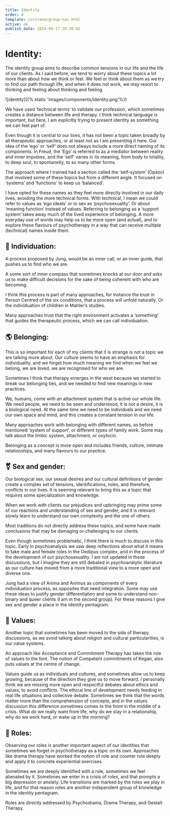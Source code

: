 ```yaml
---
title: Identity
order: 6
template: coltrane/group-nav.html
active: ok
publish_date: 2024-09-17 20:20:01
---
```


# Identity:
The identity group aims to describe common tensions in our life and the life of our clients. As I said before, we tend to worry about these topics a lot more than about how we think or feel. We feel or think about them as we try to find our path through life, and when it does not work, we may resort to thinking and feeling about thinking and feeling.

![identity]({% static 'images/components/identity.png'%})

We have used ‘technical terms’ to validate our profession, which sometimes creates a distance between life and therapy. I think technical language is important, but here, I am explicitly trying to present identity as something we can feel part of. 

Even though it is central to our lives, it has not been a topic taken broadly by all therapeutic approaches, or at least not as I am presenting it here. Our idea of the ‘ego’ or ‘self’ does not always include a more direct naming of its components. In Freud, the ‘Ego’ is referred to as a mediator between reality and inner impulses, and the ‘self’ varies in its meaning, from body to totality, to deep soul, to spontaneity, to so many other forms.

The approach where I trained had a section called the ‘self-system’ (Opazo) that involved some of these topics but from a different angle. It focused on ‘systems’ and ‘functions’ to keep us ‘balanced’. 

I have opted for these names as they feel more directly involved in our daily lives, avoiding the more technical forms. With technical, I mean we could refer to values as ‘ego ideals’ or to sex as ‘psychosexuality’.  Or about ‘meaning function’ instead of values. Referring to belonging as a ‘support system’ takes away much of the lived experience of belonging. A more everyday use of words may help us to be more open (and actual), and to explore these flavours of psychotherapy in a way that can receive multiple (technical) names inside them.


## 🧘 Individuation:
A process proposed by Jung, would be an inner call, or an inner guide, that pushes us to find who we are.

A some sort of inner compass that sometimes knocks at our door and asks us to make difficult decisions for the sake of being coherent with who are becoming.

I think this process is part of many approaches, for instance the trust in Person Centred of the six conditions, that a process will unfold naturally. Or the individuation of children in Mahler’s studies.

Many approaches trust that the right environment activates a ‘something’ that guides the therapeutic process, which we can call individuation. 

## 🌎 Belonging:
This is so important for each of my clients that it is strange is not a topic we are talking more about. Our culture seems to have an emphasis for individuality, and we forget how much meaning we find when we feel we belong, we are loved, we are recognised for who we are.

Sometimes I think that therapy emerges in the west because we started to break our belonging ties, and we needed to find new meanings in new practices.

We, humans, come with an attachment system that is active our whole life. We need people, we need to be seen and understood, it is not a desire, it is a biological need. At the same time we need to be individuals and we need our own space and mind, and this creates a constant tension in our life.

Many approaches work with belonging with different names, as before mentioned ‘system of support’, or different types of family work. Some may talk about the limbic system, attachment, or oxytocin.

Belonging as a concept is more open and includes friends, culture, intimate relationships, and many flavours to our practice. 

## ⚧️ Sex and gender:
Our biological sex, our sexual desires and our cultural definitions of gender create a complex set of tensions, identifications, roles, and therefore, conflicts in our lives. It is seeming relevant to bring this as a topic that requires some specialization and knowledge.

When we work with clients our prejudices and upbringing may prime some of our reactions and understanding of sex and gender, and it is relevant slowly learn to understand our own complexity and the one of others.

Most traditions do not directly address these topics, and some have made conclusions that may be damaging or challenging to our clients.

Even though sometimes problematic, I think there is much to discuss in this topic. Early in psychoanalysis we saw deep reflections about what it means to take male and female roles in the Oedipus complex, and in the process of the development of our psychosexuality. I am not updated in these discussions, but I imagine they are still debated in psychoanalytic literature as our culture has moved from a more traditional view to a more open and diverse one.

Jung had a view of Anima and Animus as components of every individuation process, as opposites that need integration. Some may use these ideas to justify gender differentiation and some to understand non-binary and queer clients (I am in the second group).
For these reasons I give sex and gender a place in the identity pentagram.

## 💜 Values:
Another topic that sometimes has been moved to the side of therapy discussions, as we avoid talking about religion and cultural particularities, is our value systems.

An approach like Acceptance and Commitment Therapy has taken the role of values to the font. The notion of Competent commitments of Kegan, also puts values at the centre of change.

Values guide us as individuals and cultures, and sometimes allow us to keep growing, because of the direction they give us to move forward. I personally think we are missing more open and respectful debates about ethics and values, to avoid conflicts. The ethical line of development needs feeding in real life situations and collective debate. Sometimes we think that the words matter more than the comprehension of concepts, and in the values discussion this difference sometimes comes to the front in the middle of a crisis.
What do we really want from life, why do we stay in a relationship, why do we work hard, or wake up in the morning?

## 🎦 Roles:
Observing our roles is another important aspect of our identities that sometimes we forget in psychotherapy as a topic on its own.  Approaches like drama therapy have worked the notion of role and counter role deeply and apply it to concrete experiential exercises.

Sometimes we are deeply identified with a role, sometimes we feel alienated by it. Sometimes we enter in a crisis of roles, and that prompts a big depression or anxiety. Life transitions are marked by the roles we play in life, and for that reason roles are another independent group of knowledge in the identity pentagram.

Roles are directly addressed by Psychodrama, Drama Therapy, and Gestalt Therapy. 


